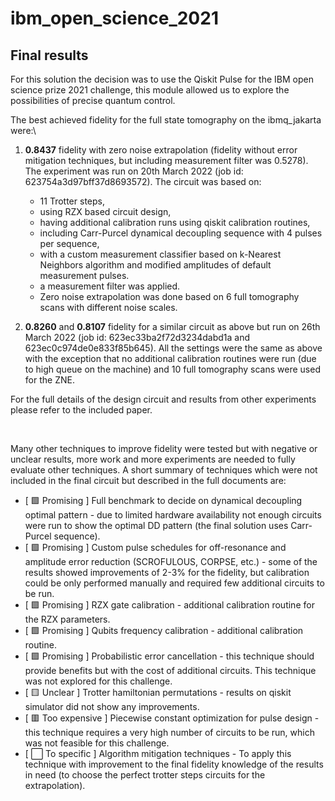 # ibm_open_science_2021

## Final results
For this solution the decision was to use the Qiskit Pulse for the IBM open science prize 2021 challenge, this module allowed us to explore the possibilities of precise quantum control.

The best achieved fidelity for the full state tomography on the ibmq_jakarta were:\
1. **0.8437** fidelity with zero noise extrapolation (fidelity without error mitigation techniques, but including measurement filter was 0.5278). The experiment was run on 20th March 2022 (job id: 623754a3d97bff37d8693572). The circuit was based on:
    * 11 Trotter steps,
    * using RZX based circuit design,
    * having additional calibration runs using qiskit calibration routines,
    * including Carr-Purcel dynamical decoupling sequence with 4 pulses per sequence,
    * with a custom measurement classifier based on k-Nearest Neighbors algorithm and modified amplitudes of default measurement pulses.
    * a measurement filter was applied.
    * Zero noise extrapolation was done based on 6 full tomography scans with different noise scales.

2. **0.8260** and **0.8107** fidelity for a similar circuit as above but run on 26th March 2022 (job id: 623ec33ba2f72d3234dabd1a and 623ec0c974de0e833f85b645). All the settings were the same as above with the exception that no additional calibration routines were run (due to high queue on the machine) and 10 full tomography scans were used for the ZNE.

For the full details of the design circuit and results from other experiments please refer to the included paper.

<br/>

Many other techniques to improve fidelity were tested but with negative or unclear results, more work and more experiments are needed to fully evaluate other techniques. A short summary of techniques which were not included in the final circuit but described in the full documents are:
* [ 🟩 Promising ] Full benchmark to decide on dynamical decoupling optimal pattern - due to limited hardware availability not enough circuits were run to show the optimal DD pattern (the final solution uses Carr-Purcel sequence).
* [ 🟩 Promising ] Custom pulse schedules for off-resonance and amplitude error reduction (SCROFULOUS, CORPSE, etc.) - some of the results showed improvements of 2-3% for the fidelity, but calibration could be only performed manually and required few additional circuits to be run.
* [ 🟩 Promising ] RZX gate calibration - additional calibration routine for the RZX parameters.
* [ 🟩 Promising ] Qubits frequency calibration - additional calibration routine.
* [ 🟩 Promising ] Probabilistic error cancellation - this technique should provide benefits but with the cost of additional circuits. This technique was not explored for this challenge.
* [ 🟨 Unclear ] Trotter hamiltonian permutations - results on qiskit simulator did not show any improvements.
* [ 🟥 Too expensive ] Piecewise constant optimization for pulse design - this technique requires a very high number of circuits to be run, which was not feasible for this challenge.
* [ ⬜ To specific ] Algorithm mitigation techniques - To apply this technique with improvement to the final fidelity knowledge of the results in need (to choose the perfect trotter steps circuits for the extrapolation).
